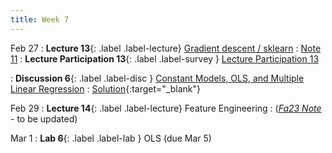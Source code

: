 ```yaml
---
title: Week 7
---
```


Feb 27
: **Lecture 13**{: .label .label-lecture} [Gradient descent / sklearn](lecture/lec13)
    : [Note 11](https://ds100.org/course-notes/gradient_descent/gradient_descent.html)
: **Lecture Participation 13**{: .label .label-survey } [Lecture Participation 13](https://app.sli.do/event/2HTD1yqcaC7F3RL1nok8jw/embed/polls/f84bcceb-e12f-4ef6-9f03-4aac2a26db58)

: **Discussion 6**{: .label .label-disc } [Constant Models, OLS, and Multiple Linear Regression](https://drive.google.com/file/d/1XdbKUvIKYVHBW3BSAXyIQIRdxm5i1iwN/view)
    : [Solution](https://drive.google.com/file/d/1UNM97mS6jnd1xFVytHj4aMKhreuVvhCn/view){:target="_blank"}

Feb 29
: **Lecture 14**{: .label .label-lecture} Feature Engineering
    : ([*Fa23 Note*](https://ds100.org/fa23-course-notes/feature_engineering/feature_engineering.html) - to be updated)

Mar 1
: **Lab 6**{: .label .label-lab }  OLS (due Mar 5)